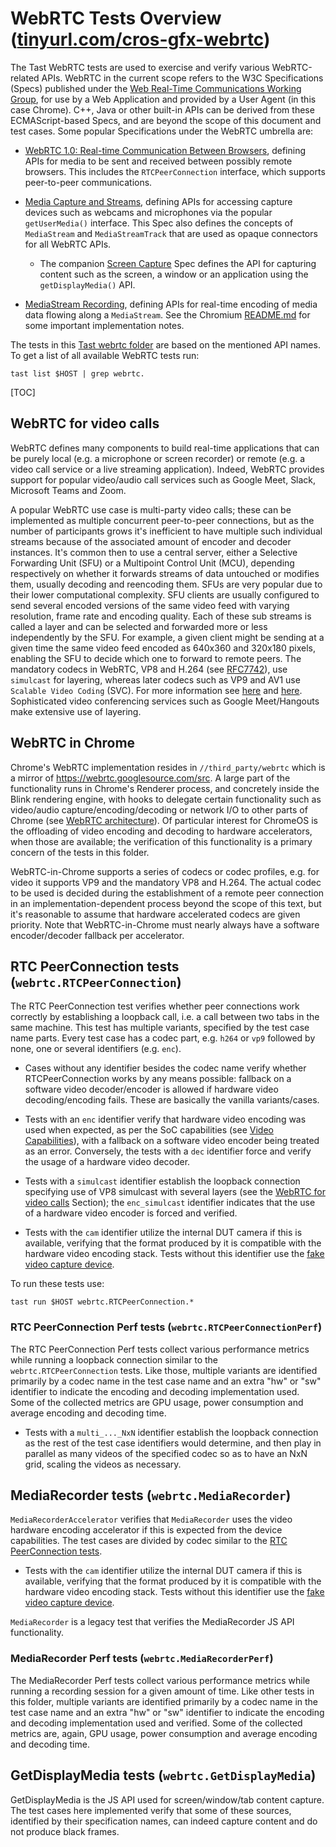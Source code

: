 # WebRTC Tests Overview ([tinyurl.com/cros-gfx-webrtc](https://tinyurl.com/cros-gfx-webrtc))

The Tast WebRTC tests are used to exercise and verify various WebRTC-related
APIs. WebRTC in the current scope refers to the W3C Specifications (Specs)
published under the [Web Real-Time Communications Working Group], for use by a
Web Application and provided by a User Agent (in this case Chrome). C++, Java or
other built-in APIs can be derived from these ECMAScript-based Specs, and are
beyond the scope of this document and test cases. Some popular Specifications
under the WebRTC umbrella are:

- [WebRTC 1.0: Real-time Communication Between Browsers], defining APIs for
media to be sent and received between possibly remote browsers. This includes
the `RTCPeerConnection` interface, which supports peer-to-peer communications.

- [Media Capture and Streams], defining APIs for accessing capture devices such
as webcams and microphones via the popular `getUserMedia()` interface. This Spec
also defines the concepts of `MediaStream` and `MediaStreamTrack` that are used
as opaque connectors for all WebRTC APIs.

  - The companion [Screen Capture] Spec defines the API for capturing content
such as the screen, a window or an application using the `getDisplayMedia()`
API.

- [MediaStream Recording], defining APIs for real-time encoding of media data
flowing along a `MediaStream`. See the Chromium [README.md] for some important
implementation notes.

The tests in this [Tast webrtc folder] are based on the mentioned API names. To
get a list of all available WebRTC tests run:

    tast list $HOST | grep webrtc.

[TOC]

## WebRTC for video calls

WebRTC defines many components to build real-time applications that can be
purely local (e.g. a microphone or screen recorder) or remote (e.g. a video call
service or a live streaming application). Indeed,  WebRTC provides support for
popular video/audio call services such as Google Meet, Slack, Microsoft Teams
and Zoom.

A popular WebRTC use case is multi-party video calls; these can be implemented
as multiple concurrent peer-to-peer connections, but as the number of
participants grows it's inefficient to have multiple such individual streams
because of the associated amount of encoder and decoder instances. It's common
then to use a central server, either a Selective Forwarding Unit (SFU) or a
Multipoint Control Unit (MCU), depending respectively on whether it forwards
streams of data untouched or modifies them, usually decoding and reencoding
them. SFUs are very popular due to their lower computational complexity. SFU
clients are usually configured to send several encoded versions of the same
video feed with varying resolution, frame rate and encoding quality. Each of
these sub streams is called a layer and can be selected and forwarded more or
less independently by the SFU. For example, a given client might be sending at a
given time the same video feed encoded as 640x360 and 320x180 pixels, enabling
the SFU to decide which one to forward to remote peers. The mandatory codecs in
WebRTC, VP8 and H.264 (see [RFC7742]), use `simulcast` for layering, whereas
later codecs such as VP9 and AV1 use `Scalable Video Coding` (SVC). For more
information see [here](https://webrtchacks.com/sfu-simulcast/) and
[here](https://webrtchacks.com/chrome-vp9-svc/). Sophisticated video
conferencing services such as Google Meet/Hangouts make extensive use of
layering.

## WebRTC in Chrome

Chrome's WebRTC implementation resides in `//third_party/webrtc` which is a
mirror of https://webrtc.googlesource.com/src. A large part of the functionality
runs in Chrome's Renderer process, and concretely inside the Blink rendering
engine, with hooks to delegate certain functionality such as video/audio
capture/encoding/decoding or network I/O to other parts of Chrome (see [WebRTC
architecture]). Of particular interest for ChromeOS is the offloading of video
encoding and decoding to hardware accelerators, when those are available; the
verification of this functionality is a primary concern of the tests in this
folder.

WebRTC-in-Chrome supports a series of codecs or codec profiles, e.g. for video
it supports VP9 and the mandatory VP8 and H.264. The actual codec to be used is
decided during the establishment of a remote peer connection in an
implementation-dependent process beyond the scope of this text, but it's
reasonable to assume that hardware accelerated codecs are given priority. Note
that WebRTC-in-Chrome must nearly always have a software encoder/decoder
fallback per accelerator.

## RTC PeerConnection tests (`webrtc.RTCPeerConnection`)

The RTC PeerConnection test verifies whether peer connections work correctly by
establishing a loopback call, i.e. a call between two tabs in the same machine.
This test has multiple variants, specified by the test case name parts. Every
test case has a codec part, e.g. `h264` or `vp9` followed by none, one or
several identifiers (e.g. `enc`).

- Cases without any identifier besides the codec name verify whether
RTCPeerConnection works by any means possible: fallback on a software video
decoder/encoder is allowed if hardware video decoding/encoding fails. These are
basically the vanilla variants/cases.

- Tests with an `enc` identifier verify that hardware video encoding was used
when expected, as per the SoC capabilities (see [Video Capabilities]), with a
fallback on a software video encoder being treated as an error. Conversely, the
tests with a `dec` identifier force and verify the usage of a hardware video
decoder.

- Tests with a `simulcast` identifier establish the loopback connection
specifying use of VP8 simulcast with several layers (see the [WebRTC for video
calls](#webrtc-for-video-calls) Section); the `enc_simulcast` identifier
indicates that the use of a hardware video encoder is forced and verified.

- Tests with the `cam` identifier utilize the internal DUT camera if this is
available, verifying that the format produced by it is compatible with the
hardware video encoding stack. Tests without this identifier use the [fake video
capture device].

To run these tests use:

    tast run $HOST webrtc.RTCPeerConnection.*

### RTC PeerConnection Perf tests (`webrtc.RTCPeerConnectionPerf`)

The RTC PeerConnection Perf tests collect various performance metrics while
running a loopback connection similar to the `webrtc.RTCPeerConnection` tests.
Like those, multiple variants are identified primarily by a codec name in the
test case name and an extra "hw" or "sw" identifier to indicate the encoding and
decoding implementation used. Some of the collected metrics are GPU usage, power
consumption and average encoding and decoding time.

- Tests with a `multi_..._NxN` identifier establish the loopback connection
as the rest of the test case identifiers would determine, and then play in
parallel as many videos of the specified codec so as to have an NxN grid, scaling
the videos as necessary.

## MediaRecorder tests (`webrtc.MediaRecorder`)

`MediaRecorderAccelerator` verifies that `MediaRecorder` uses the video hardware
encoding accelerator if this is expected from the device capabilities. The test
cases are divided by codec similar to the [RTC PeerConnection
tests](#rtc-peerconnection-tests).

- Tests with the `cam` identifier utilize the internal DUT camera if this is
available, verifying that the format produced by it is compatible with the
hardware video encoding stack. Tests without this identifier use the [fake video
capture device].

`MediaRecorder` is a legacy test that verifies the MediaRecorder JS API
functionality.

### MediaRecorder Perf tests (`webrtc.MediaRecorderPerf`)

The MediaRecorder Perf tests collect various performance metrics while running a
recording session for a given amount of time. Like other tests in this folder,
multiple variants are identified primarily by a codec name in the test case name
and an extra "hw" or "sw" identifier to indicate the encoding and decoding
implementation used and verified. Some of the collected metrics are, again, GPU
usage, power consumption and average encoding and decoding time.

## GetDisplayMedia tests (`webrtc.GetDisplayMedia`)

GetDisplayMedia is the JS API used for screen/window/tab content capture. The
test cases here implemented verify that some of these sources, identified by
their specification names, can indeed capture content and do not produce black
frames.


[Web Real-Time Communications Working Group]: https://www.w3.org/groups/wg/webrtc/publications
[WebRTC 1.0: Real-time Communication Between Browsers]: https://www.w3.org/TR/webrtc/
[Media Capture and Streams]: https://www.w3.org/TR/mediacapture-streams/
[Screen Capture]: https://www.w3.org/TR/screen-capture/
[MediaStream Recording]: https://www.w3.org/TR/mediastream-recording/
[README.md]: https://chromium.googlesource.com/chromium/src/+/master/third_party/blink/renderer/modules/mediarecorder/README.md
[RFC7742]: https://tools.ietf.org/html/rfc7742#section-5
[Tast webrtc folder]: https://chromium.googlesource.com/chromiumos/platform/tast-tests/+/refs/heads/main/src/chromiumos/tast/local/bundles/cros/webrtc/
[WebRTC architecture]: http://webrtc.github.io/webrtc-org/architecture/#
[fake video capture device]: http://webrtc.github.io/webrtc-org/testing/
[Video Capabilities]: https://chromium.googlesource.com/chromiumos/platform/tast-tests/+/HEAD/src/chromiumos/tast/local/bundles/cros/video/README.md#capabilities
